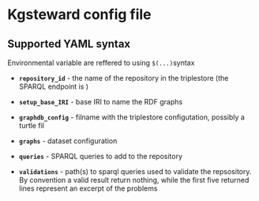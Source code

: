 
# Kgsteward config file

## Supported YAML syntax

Environmental variable are reffered to using `$(...)`syntax

* __`repository_id`__ - the name of the repository in the triplestore (the SPARQL endpoint is )

* __`setup_base_IRI`__ - base IRI to name the RDF graphs   

* __`graphdb_config`__ - filname with the triplestore configutation, possibly a turtle fil

* __`graphs`__ - dataset configuration

* __`queries`__ - SPARQL queries to add to the repository

* __`validations`__ - path(s) to sparql queries used to validate the repsository. 
By convention a valid result return nothing, while the first five returned lines
represent an excerpt of the problems



